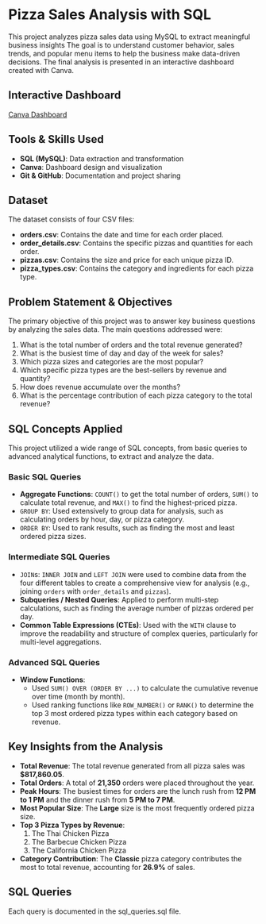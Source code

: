 # Pizza Sales Analysis with SQL

This project analyzes pizza sales data using MySQL to extract meaningful business insights
The goal is to understand customer behavior, sales trends, and popular menu items to help the business make data-driven decisions.
The final analysis is presented in an interactive dashboard created with Canva.

## Interactive Dashboard
[Canva Dashboard](https://www.canva.com/design/DAGyNLJ9g0Q/r0cKVohhyPxVUozguWXjRw/view?utm_content=DAGyNLJ9g0Q&utm_campaign=designshare&utm_medium=link2&utm_source=uniquelinks&utlId=hdb36d00342)

## Tools & Skills Used
- **SQL (MySQL)**: Data extraction and transformation
- **Canva**: Dashboard design and visualization
- **Git & GitHub**: Documentation and project sharing

## Dataset
The dataset consists of four CSV files:
- **orders.csv**: Contains the date and time for each order placed.
- **order_details.csv**: Contains the specific pizzas and quantities for each order.
- **pizzas.csv**: Contains the size and price for each unique pizza ID.
- **pizza_types.csv**: Contains the category and ingredients for each pizza type.

## Problem Statement & Objectives
The primary objective of this project was to answer key business questions by analyzing the sales data. The main questions addressed were:
1. What is the total number of orders and the total revenue generated?
2. What is the busiest time of day and day of the week for sales?
3. Which pizza sizes and categories are the most popular?
4. Which specific pizza types are the best-sellers by revenue and quantity?
5. How does revenue accumulate over the months?
6. What is the percentage contribution of each pizza category to the total revenue?

## SQL Concepts Applied
This project utilized a wide range of SQL concepts, from basic queries to advanced analytical functions, to extract and analyze the data.

### Basic SQL Queries
- **Aggregate Functions**: `COUNT()` to get the total number of orders, `SUM()` to calculate total revenue, and `MAX()` to find the highest-priced pizza.
- `GROUP BY`: Used extensively to group data for analysis, such as calculating orders by hour, day, or pizza category.
- `ORDER BY`: Used to rank results, such as finding the most and least ordered pizza sizes.

### Intermediate SQL Queries
- `JOIN`s: `INNER JOIN` and `LEFT JOIN` were used to combine data from the four different tables to create a comprehensive view for analysis (e.g., joining `orders` with `order_details` and `pizzas`).
- **Subqueries / Nested Queries**: Applied to perform multi-step calculations, such as finding the average number of pizzas ordered per day.
- **Common Table Expressions (CTEs)**: Used with the `WITH` clause to improve the readability and structure of complex queries, particularly for multi-level aggregations.

### Advanced SQL Queries
- **Window Functions**:
  - Used `SUM() OVER (ORDER BY ...)` to calculate the cumulative revenue over time (month by month).
  - Used ranking functions like `ROW_NUMBER()` or `RANK()` to determine the top 3 most ordered pizza types within each category based on revenue.
 
## Key Insights from the Analysis
- **Total Revenue**: The total revenue generated from all pizza sales was **$817,860.05**.
- **Total Orders**: A total of **21,350** orders were placed throughout the year.
- **Peak Hours**: The busiest times for orders are the lunch rush from **12 PM to 1 PM** and the dinner rush from **5 PM to 7 PM**.
- **Most Popular Size**: The **Large** size is the most frequently ordered pizza size.
- **Top 3 Pizza Types by Revenue**:
  1. The Thai Chicken Pizza
  2. The Barbecue Chicken Pizza
  3. The California Chicken Pizza
- **Category Contribution**: The **Classic** pizza category contributes the most to total revenue, accounting for **26.9%** of sales.

## SQL Queries
Each query is documented in the sql_queries.sql file.

